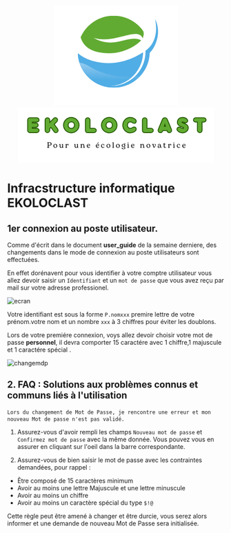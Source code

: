 <div align="center"> 

![logo](https://github.com/WildCodeSchool/TSSR-2405-P3-G3-BuildYourInfra-Ekoloclast/blob/main/ressources/charte/logo.png)   
![slogan](https://github.com/WildCodeSchool/TSSR-2405-P3-G3-BuildYourInfra-Ekoloclast/blob/main/ressources/charte/slogan.png)
</div>  

# Infracstructure informatique EKOLOCLAST 

##  1er connexion au poste utilisateur.  

Comme d'écrit dans le document **user_guide** de la semaine derniere, des changements dans le mode de connexion au poste utilisateurs sont effectuées.  

En effet dorénavent pour vous identifier à votre comptre utilisateur vous allez devoir saisir un `Identifiant` et un `mot de passe` que vous avez reçu par mail sur votre adresse professionel.

![ecran]()

Votre identifiant est sous la forme `P.nomxxx` premire lettre de votre prénom.votre nom et un nombre `xxx` à 3 chiffres pour éviter les doublons.

Lors de votre premiére connexion, voys allez devoir choisir votre mot de passe **personnel**, il devra comporter 15 caractére  avec 1 chiffre,1 majuscule et 1 caractére spécial .

![changemdp]()

## **2. FAQ : Solutions aux problèmes connus et communs liés à l'utilisation**

```
Lors du changement de Mot de Passe, je rencontre une erreur et mon nouveau Mot de passe n'est pas validé.
```

1. Assurez-vous d'avoir rempli les champs `Nouveau mot de passe` et `Confirmez mot de passe` avec la même donnée. Vous pouvez vous en assurer en cliquant sur l'oeil dans la barre correspondante.

2. Assurez-vous de bien saisir le mot de passe avec les contraintes demandées, pour rappel :  
* Être composé de 15 caractères minimum
* Avoir au moins une lettre Majuscule et une lettre minuscule
* Avoir au moins un chiffre
* Avoir au moins un caractère spécial du type `$!@`

Cette règle peut être amené à changer et être durcie, vous serez alors informer et une demande de nouveau Mot de Passe sera initialisée.

 